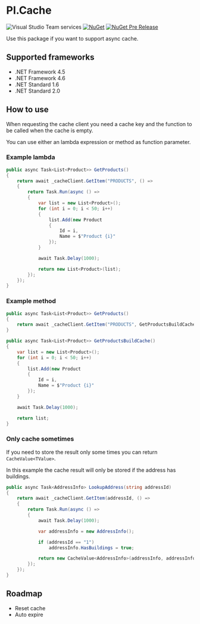 ﻿# PI.Cache

![Visual Studio Team services](https://img.shields.io/vso/build/pi-applications-dk/8c43066a-ced2-41f9-822b-b5a7154a9b31/83.svg)
[![NuGet](https://img.shields.io/nuget/v/PI.Cache.svg)](https://www.nuget.org/packages/PI.Cache/)
[![NuGet Pre Release](https://img.shields.io/nuget/vpre/PI.Cache.svg)](https://www.nuget.org/packages/PI.Cache/)

Use this package if you want to support async cache.

## Supported frameworks
- .NET Framework 4.5
- .NET Framework 4.6
- .NET Standard 1.6
- .NET Standard 2.0

## How to use
When requesting the cache client you need a cache key and the function to be called when the cache is empty.

You can use either an lambda expression or method as function parameter.

### Example lambda
```csharp
public async Task<List<Product>> GetProducts()
{
    return await _cacheClient.GetItem("PRODUCTS", () =>
    {
        return Task.Run(async () =>
        {
            var list = new List<Product>();
            for (int i = 0; i < 50; i++)
            {
                list.Add(new Product
                {
                    Id = i,
                    Name = $"Product {i}"
                });
            }

            await Task.Delay(1000);

            return new List<Product>(list);
        });
    });
}
```

### Example method
```csharp
public async Task<List<Product>> GetProducts()
{
    return await _cacheClient.GetItem("PRODUCTS", GetProductsBuildCache);
}

public async Task<List<Product>> GetProductsBuildCache()
{
    var list = new List<Product>();
    for (int i = 0; i < 50; i++)
    {
        list.Add(new Product
        {
            Id = i,
            Name = $"Product {i}"
        });
    }

    await Task.Delay(1000);

    return list;
}
```

### Only cache sometimes
If you need to store the result only some times you can return `CacheValue<TValue>`.

In this example the cache result will only be stored if the address has buildings.

```csharp
public async Task<AddressInfo> LookupAddress(string addressId)
{
    return await _cacheClient.GetItem(addressId, () =>
    {
        return Task.Run(async () =>
        {
            await Task.Delay(1000);

            var addressInfo = new AddressInfo();

            if (addressId == "1")
                addressInfo.HasBuildings = true;

            return new CacheValue<AddressInfo>(addressInfo, addressInfo.HasBuildings);
        });
    });
}
```

## Roadmap
- Reset cache
- Auto expire
